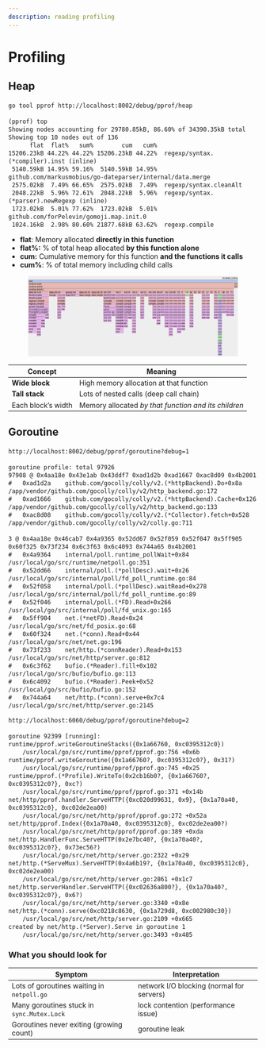 ```yaml
---
description: reading profiling
---
```


# Profiling

## Heap

```
go tool pprof http://localhost:8002/debug/pprof/heap

(pprof) top
Showing nodes accounting for 29780.85kB, 86.60% of 34390.35kB total
Showing top 10 nodes out of 136
      flat  flat%   sum%        cum   cum%
15206.23kB 44.22% 44.22% 15206.23kB 44.22%  regexp/syntax.(*compiler).inst (inline)
 5140.59kB 14.95% 59.16%  5140.59kB 14.95%  github.com/markusmobius/go-dateparser/internal/data.merge
 2575.02kB  7.49% 66.65%  2575.02kB  7.49%  regexp/syntax.cleanAlt
 2048.22kB  5.96% 72.61%  2048.22kB  5.96%  regexp/syntax.(*parser).newRegexp (inline)
 1723.02kB  5.01% 77.62%  1723.02kB  5.01%  github.com/forPelevin/gomoji.map.init.0
 1024.16kB  2.98% 80.60% 21877.68kB 63.62%  regexp.compile
```

* **flat**: Memory allocated **directly in this function**
* **flat%:** % of total heap allocated **by this function alone**
* **cum:** Cumulative memory for this function **and the functions it calls**
* **cum%**: % of total memory including child calls

<figure><img src="../.gitbook/assets/image (1) (1).png" alt=""><figcaption></figcaption></figure>

| Concept            | Meaning                                              |
| ------------------ | ---------------------------------------------------- |
| **Wide block**     | High memory allocation at that function              |
| **Tall stack**     | Lots of nested calls (deep call chain)               |
| Each block’s width | Memory allocated _by that function and its children_ |

## Goroutine

```
http://localhost:8002/debug/pprof/goroutine?debug=1

goroutine profile: total 97926
97908 @ 0x4aa18e 0x43e1ab 0x43ddf7 0xad1d2b 0xad1667 0xac8d09 0x4b2001
#	0xad1d2a	github.com/gocolly/colly/v2.(*httpBackend).Do+0x8a	/app/vendor/github.com/gocolly/colly/v2/http_backend.go:172
#	0xad1666	github.com/gocolly/colly/v2.(*httpBackend).Cache+0x126	/app/vendor/github.com/gocolly/colly/v2/http_backend.go:133
#	0xac8d08	github.com/gocolly/colly/v2.(*Collector).fetch+0x528	/app/vendor/github.com/gocolly/colly/v2/colly.go:711

3 @ 0x4aa18e 0x46cab7 0x4a9365 0x52dd67 0x52f059 0x52f047 0x5ff905 0x60f325 0x73f234 0x6c3f63 0x6c4093 0x744a65 0x4b2001
#	0x4a9364	internal/poll.runtime_pollWait+0x84		/usr/local/go/src/runtime/netpoll.go:351
#	0x52dd66	internal/poll.(*pollDesc).wait+0x26		/usr/local/go/src/internal/poll/fd_poll_runtime.go:84
#	0x52f058	internal/poll.(*pollDesc).waitRead+0x278	/usr/local/go/src/internal/poll/fd_poll_runtime.go:89
#	0x52f046	internal/poll.(*FD).Read+0x266			/usr/local/go/src/internal/poll/fd_unix.go:165
#	0x5ff904	net.(*netFD).Read+0x24				/usr/local/go/src/net/fd_posix.go:68
#	0x60f324	net.(*conn).Read+0x44				/usr/local/go/src/net/net.go:196
#	0x73f233	net/http.(*connReader).Read+0x153		/usr/local/go/src/net/http/server.go:812
#	0x6c3f62	bufio.(*Reader).fill+0x102			/usr/local/go/src/bufio/bufio.go:113
#	0x6c4092	bufio.(*Reader).Peek+0x52			/usr/local/go/src/bufio/bufio.go:152
#	0x744a64	net/http.(*conn).serve+0x7c4			/usr/local/go/src/net/http/server.go:2145
```

```
http://localhost:6060/debug/pprof/goroutine?debug=2

goroutine 92399 [running]:
runtime/pprof.writeGoroutineStacks({0x1a66760, 0xc0395312c0})
	/usr/local/go/src/runtime/pprof/pprof.go:756 +0x6b
runtime/pprof.writeGoroutine({0x1a66760?, 0xc0395312c0?}, 0x31?)
	/usr/local/go/src/runtime/pprof/pprof.go:745 +0x25
runtime/pprof.(*Profile).WriteTo(0x2cb16b0?, {0x1a66760?, 0xc0395312c0?}, 0xc?)
	/usr/local/go/src/runtime/pprof/pprof.go:371 +0x14b
net/http/pprof.handler.ServeHTTP({0xc020d99631, 0x9}, {0x1a70a40, 0xc0395312c0}, 0xc02de2ea00)
	/usr/local/go/src/net/http/pprof/pprof.go:272 +0x52a
net/http/pprof.Index({0x1a70a40, 0xc0395312c0}, 0xc02de2ea00?)
	/usr/local/go/src/net/http/pprof/pprof.go:389 +0xda
net/http.HandlerFunc.ServeHTTP(0x2e7bc40?, {0x1a70a40?, 0xc0395312c0?}, 0x73ec56?)
	/usr/local/go/src/net/http/server.go:2322 +0x29
net/http.(*ServeMux).ServeHTTP(0x4a6b19?, {0x1a70a40, 0xc0395312c0}, 0xc02de2ea00)
	/usr/local/go/src/net/http/server.go:2861 +0x1c7
net/http.serverHandler.ServeHTTP({0xc02636a800?}, {0x1a70a40?, 0xc0395312c0?}, 0x6?)
	/usr/local/go/src/net/http/server.go:3340 +0x8e
net/http.(*conn).serve(0xc0218c8630, {0x1a729d8, 0xc002980c30})
	/usr/local/go/src/net/http/server.go:2109 +0x665
created by net/http.(*Server).Serve in goroutine 1
	/usr/local/go/src/net/http/server.go:3493 +0x485
```

### What you should look for

| Symptom                                    | Interpretation                            |
| ------------------------------------------ | ----------------------------------------- |
| Lots of goroutines waiting in `netpoll.go` | network I/O blocking (normal for servers) |
| Many goroutines stuck in `sync.Mutex.Lock` | lock contention (performance issue)       |
| Goroutines never exiting (growing count)   | goroutine leak                            |
